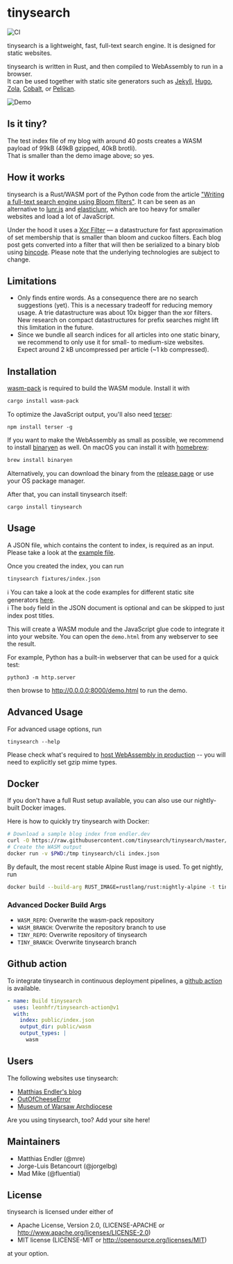 # tinysearch

![CI](https://github.com/mre/tinysearch/workflows/CI/badge.svg)

tinysearch is a lightweight, fast, full-text search engine. It is designed for static websites.

tinysearch is written in Rust, and then compiled to WebAssembly to run in a browser.  
It can be used together with static site generators such as [Jekyll](https://jekyllrb.com/),
[Hugo](https://gohugo.io/), [Zola](https://www.getzola.org/),
[Cobalt](https://github.com/cobalt-org/cobalt.rs), or [Pelican](https://getpelican.com).

![Demo](tinysearch.gif)

## Is it tiny?

The test index file of my blog with around 40 posts creates a WASM payload of 99kB (49kB gzipped, 40kB brotli).  
That is smaller than the demo image above; so yes.

## How it works

tinysearch is a Rust/WASM port of the Python code from the article ["Writing a full-text
search engine using Bloom filters"](https://www.stavros.io/posts/bloom-filter-search-engine/).
It can be seen as an alternative to [lunr.js](https://lunrjs.com/) and
[elasticlunr](http://elasticlunr.com/), which are too heavy for smaller websites and
load a lot of JavaScript.  

Under the hood it uses a [Xor Filter](https://arxiv.org/abs/1912.08258) &mdash; a
datastructure for fast approximation of set membership that is smaller than
bloom and cuckoo filters.  Each blog post gets converted into a filter that will
then be serialized to a binary blob using
[bincode](https://github.com/bincode-org/bincode).  Please note that the
underlying technologies are subject to change.

## Limitations

- Only finds entire words. As a consequence there are no search
  suggestions (yet).  This is a necessary tradeoff for reducing memory usage. A
  trie datastructure was about 10x bigger than the xor filters.  New research on
  compact datastructures for prefix searches might lift this limitation in the
  future.
- Since we bundle all search indices for all articles into one static binary, we
  recommend to only use it for small- to medium-size websites. Expect around 2 kB
  uncompressed per article (~1 kb compressed).

## Installation

[wasm-pack](https://rustwasm.github.io/wasm-pack/) is required to build the WASM
module. Install it with

```sh
cargo install wasm-pack
```

To optimize the JavaScript output, you'll also need
[terser](https://github.com/terser/terser):

```
npm install terser -g
```

If you want to make the WebAssembly as small as possible, we recommend to
install [binaryen](https://github.com/WebAssembly/binaryen) as well. On macOS
you can install it with [homebrew](https://brew.sh/):

```sh
brew install binaryen
```

Alternatively, you can download the binary from the [release
page](https://github.com/WebAssembly/binaryen/releases) or use your OS package
manager.

After that, you can install tinysearch itself:

```
cargo install tinysearch
```

## Usage

A JSON file, which contains the content to index, is required as an input.
Please take a look at the [example file](fixtures/index.json).

Once you created the index, you can run

```
tinysearch fixtures/index.json
```

ℹ️ You can take a look at the code examples for different static site generators [here](https://github.com/mre/tinysearch/tree/master/howto).  
ℹ️ The `body` field in the JSON document is optional and can be skipped to just index post titles.

This will create a WASM module and the JavaScript glue code to integrate it into
your website. You can open the `demo.html` from any webserver to see the
result.

For example, Python has a built-in webserver that can be used for a quick test:

```
python3 -m http.server 
```

then browse to http://0.0.0.0:8000/demo.html to run the demo.

## Advanced Usage

For advanced usage options, run

```
tinysearch --help
```

Please check what's required to [host WebAssembly in production](https://rustwasm.github.io/book/reference/deploying-to-production.html) -- you will need to explicitly set gzip mime types.

## Docker

If you don't have a full Rust setup available, you can also use our nightly-built Docker images.

Here is how to quickly try tinysearch with Docker:

```sh
# Download a sample blog index from endler.dev
curl -O https://raw.githubusercontent.com/tinysearch/tinysearch/master/fixtures/index.json
# Create the WASM output
docker run -v $PWD:/tmp tinysearch/cli index.json
```

By default, the most recent stable Alpine Rust image is used. To get nightly, run

```sh
docker build --build-arg RUST_IMAGE=rustlang/rust:nightly-alpine -t tinysearch/cli:nightly .
```

### Advanced Docker Build Args

 - `WASM_REPO`: Overwrite the wasm-pack repository
 - `WASM_BRANCH`: Overwrite the repository branch to use
 - `TINY_REPO`: Overwrite repository of tinysearch
 - `TINY_BRANCH`: Overwrite tinysearch branch

## Github action

To integrate tinysearch in continuous deployment pipelines, a [github action](https://github.com/marketplace/actions/tinysearch-action) is available.

```yaml
- name: Build tinysearch
  uses: leonhfr/tinysearch-action@v1
  with:
    index: public/index.json
    output_dir: public/wasm
    output_types: |
      wasm
```


## Users

The following websites use tinysearch:

* [Matthias Endler's blog](https://endler.dev/2019/tinysearch/)
* [OutOfCheeseError](https://out-of-cheese-error.netlify.app/)
* [Museum of Warsaw Archdiocese](https://maw.art.pl/cyfrowemaw/)

Are you using tinysearch, too? Add your site here!

## Maintainers

* Matthias Endler (@mre)
* Jorge-Luis Betancourt (@jorgelbg)
* Mad Mike (@fluential)

## License

tinysearch is licensed under either of

* Apache License, Version 2.0, (LICENSE-APACHE or
  http://www.apache.org/licenses/LICENSE-2.0)
* MIT license (LICENSE-MIT or http://opensource.org/licenses/MIT)

at your option.


[wasm-pack]: https://github.com/rustwasm/wasm-pack
